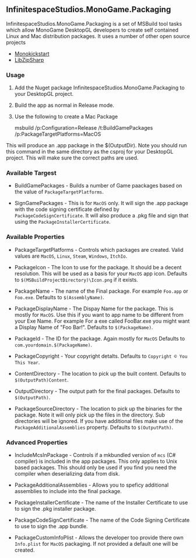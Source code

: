 ## InfinitespaceStudios.MonoGame.Packaging

InfinitespaceStudios.MonoGame.Packaging is a set of MSBuild tool tasks which allow MonoGame DesktopGL developers to create self contained Linux and Mac distribution packages. It uses a number of other open source projects

- [Monokickstart](https://github.com/MonoGame/MonoKickstart)
- [LibZipSharp](https://github.com/grendello/LibZipSharp)

### Usage

1. Add the Nuget package InfinitespaceStudios.MonoGame.Packaging to your DesktopGL project.
2. Build the app as normal in Release mode.
3. Use the following to create a Mac Package

	msbuild <project> /p:Configuration=Release /t:BuildGamePackages /p:PackageTargetPlatforms=MacOS

This will produce an .app package in the $(OutputDir).
Note you should run this command in the same directory as the csproj for your
DesktopGL project. This will make sure the correct paths are used.

### Available Targest

- BuildGamePackages - Builds a number of Game paackages based on the value
  of `PackageTargetPlatforms`. 

- SignGamePackages - This is for `MacOS` only. It will sign the .app package
  with the code signing certificate defined by `PackageCodeSignCertificate`.
  It will also produce a .pkg file and sign that using the `PackageInstallerCertificate`.
 

### Available Properties

- PackageTargetPlatforms - Controls which packages are created. Valid values
  are `MacOS`, `Linux`, `Steam`, `Windows`, `ItchIo`.

- PackageIcon - The Icon to use for the package. It should be a decent resolution.
  This will be used as a basis for your `MacOS` app icon.
  Defaults to `$(MSBuildProjectDirectory)\Icon.png` if it exists.

- PackageName - The name of the Final package. For example `Foo.app` or `Foo.exe`. 
  Defaults to `$(AssemblyName)`.

- PackageDisplayName - The Dispay Name for the package. This is mostly for `MacOS`.
  Use this if you want to app name to be different from your Exe Name. For example
  For a exe called FooBar.exe you might want a Display Name of "Foo Bar!".
  Defaults to `$(PackageName)`.

- PackageId - The ID for the package. Again mostly for `MacOS`
  Defaults to `com.yourdomain.$(PackageName)`.

- PackageCopyright - Your copyright detalts.
  Defaults to `Copyright © You This Year`.

- ContentDirectory - The location to pick up the built content.
  Defaults to `$(OutputPath)Content`.

- OutputDirectory - The output path for the final packages.
  Defaults to `$(OutputPath)`.

- PackageSourceDirectory - The location to pick up the binaries for the package. 
  Note it will only pick up the files in the directory. Sub directories will
  be ignored. If you have additional files make use of the `PackageAdditionalAssemblies`
  property.
  Defaults to `$(OutputPath)`.


### Advanced Properties

- IncludeMcsInPackage - Controls if a mkbundled version of `mcs` (C# compiler) is included
  in the app packages. This only applies to Unix based packages. This should only be used
  if you find you need the compiler when deserializing data from disk. 

- PackageAdditionalAssemblies - Allows you to speficy additional assemblies to include into 
  the final package.

- PackageInstallerCertificate - The name of the Installer Certificate to use to sign
  the .pkg installer package.

- PackageCodeSignCertificate - The name of the Code Signing Certificate to use to sign 
  the .app bundle. 

- PackageCustomInfoPlist - Allows the developer too provide there own `Info.plist` for 
  `MacOS` packaging. If not provided a default one will be created.

